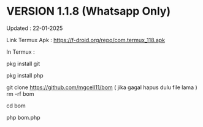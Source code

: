 # VERSION 1.1.8 (Whatsapp Only)

Updated : 22-01-2025 

Link Termux Apk : https://f-droid.org/repo/com.termux_118.apk

In Termux :

pkg install git

pkg install php

git clone https://github.com/mgcell11/bom  ( jika gagal hapus dulu file lama )   rm -rf bom

cd bom

php bom.php


